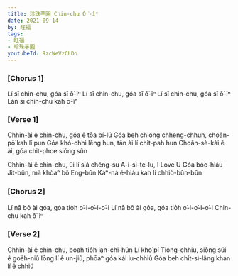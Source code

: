 ```yaml
---
title: 珍珠芋圓 Chin-chu Ō͘-îⁿ
date: 2021-09-14
by: 旺福
tags:
- 旺福
- 珍珠芋圓
youtubeId: 9zcWeVzCLDo
---
```


###  [Chorus 1]
Lí sī chin-chu, góa sī ō͘-îⁿ
Lí sī chin-chu, góa sī ō͘-îⁿ
Lí sī chin-chu, góa sī ō͘-îⁿ
Lán sī chin-chu kah ō͘-îⁿ

### [Verse 1]
Chhin-ài ê chin-chu, góa ê tōa bí-lú
Góa beh chiong chheng-chhun, choân-pō͘ kah lí pun
Góa khó-chhì lêng hun, tān ài lí chi̍t-pah hun
Choân-sè-kài ê ài, góa chit-phoe sióng sûn

Chhin-ài ê chin-chu, ûi lí siá chêng-su
A-i-si-te-lu, I Love U
Góa bōe-hiáu Ji̍t-bûn, mā khòaⁿ bô Eng-bûn
Káⁿ-ná ē-hiáu kah lí chhiò-bûn-bûn

###  [Chorus 2]
Lí nā bô ài góa, góa tio̍h o͘-i-o͘-i-o͘-i 
Lí nā bô ài góa, góa tio̍h o͘-i-o͘-i-o͘-i 
Chin-chu kah ō͘-îⁿ

### [Verse 2]
Chhin-ài ê chin-chu, boah tio̍h ian-chi-hún
Lí kho͘ pí Tiong-chhiu, siōng súi ê goe̍h-niû
Iōng lí ê un-jiû, phōaⁿ góa kái iu-chhiû
Góa beh chi̍t-sì-lâng khan lí ê chhiú
